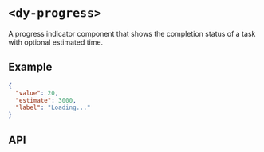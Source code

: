 # `<dy-progress>`

A progress indicator component that shows the completion status of a task with optional estimated time.

## Example

<gbp-example name="dy-progress" src="https://esm.sh/duoyun-ui/elements/progress">

```json
{
  "value": 20,
  "estimate": 3000,
  "label": "Loading..."
}
```

</gbp-example>

## API

<gbp-api src="/src/elements/progress.ts"></gbp-api>
